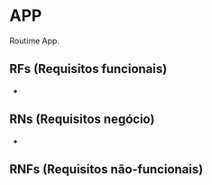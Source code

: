 # APP

Routime App.

## RFs (Requisitos funcionais)

- 

## RNs (Requisitos negócio)

-

## RNFs (Requisitos não-funcionais)